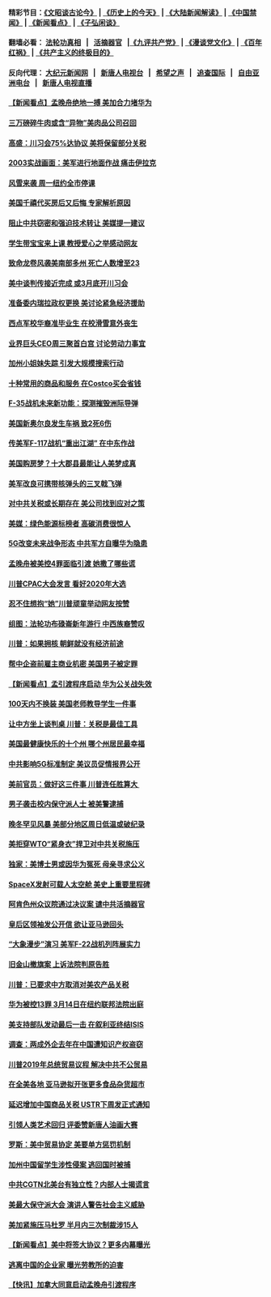 #### 精彩节目：[《文昭谈古论今》](http://155.138.205.71/wenzhao) | [《历史上的今天》](http://155.138.205.71/today-in-history) | [《大陆新闻解读》](http://155.138.205.71/ntdtv-comedy) | [《中国禁闻》](http://155.138.205.71/ntdtv-news) | [《新闻看点》](http://155.138.205.71/news-insight) | [《子弘闲谈》](http://155.138.205.71/zihongxiantan/) 

 #### 翻墙必看： [法轮功真相](http://155.138.205.71:10000/videos/truth.html) &nbsp;&nbsp;|&nbsp;&nbsp; [活摘器官](http://155.138.205.71:10000/videos/res/Organs/) &nbsp;&nbsp;|[《九评共产党》](http://155.138.205.71:10000/videos/jiuping) | [《漫谈党文化》](http://155.138.205.71:10000/videos/mtdwh) | [《百年红祸》](http://155.138.205.71:10000/videos/bnhh) | [《共产主义的终极目的》](http://155.138.205.71:10000/videos/res/zjmd) 

 #### 反向代理： [大纪元新闻网](http://155.138.205.71:10080/) &nbsp;&nbsp;|&nbsp;&nbsp; [新唐人电视台](http://155.138.205.71:8000/) &nbsp;&nbsp;|&nbsp;&nbsp; [希望之声](http://155.138.205.71:8200/) &nbsp;&nbsp;|&nbsp;&nbsp; [追查国际](http://155.138.205.71:10010/) &nbsp;&nbsp;|&nbsp;&nbsp; [自由亚洲电台](http://155.138.205.71:9800/) &nbsp;&nbsp;|&nbsp;&nbsp; [新唐人电视直播](http://155.138.205.71/) 

#### [【新闻看点】孟晚舟绝地一搏 美加合力堵华为](../pages/nsc412/n11088953.md?t=03041837) 

#### [三万磅碎牛肉或含“异物”美肉品公司召回](../pages/nsc412/n11088831.md?t=03041837) 

#### [高盛：川习会75%达协议 美将保留部分关税](../pages/nsc412/n11088120.md?t=03041837) 

#### [2003实战画面：美军进行地面作战 痛击伊拉克](../pages/nsc412/n11088010.md?t=03041837) 

#### [风雪来袭 周一纽约全市停课](../pages/nsc412/n11087247.md?t=03041837) 

#### [美国千禧代买房后又后悔 专家解析原因](../pages/nsc412/n11087415.md?t=03041837) 

#### [阻止中共窃密和强迫技术转让 美媒提一建议](../pages/nsc412/n11087339.md?t=03041837) 

#### [学生带宝宝来上课 教授爱心之举感动网友](../pages/nsc412/n11086804.md?t=03041837) 

#### [致命龙卷风袭美南部多州 死亡人数增至23](../pages/nsc412/n11087008.md?t=03041837) 

#### [美中谈判传接近完成 或3月底开川习会](../pages/nsc412/n11086539.md?t=03041837) 

#### [准备委内瑞拉政权更换 美讨论紧急经济援助](../pages/nsc412/n11086396.md?t=03041837) 

#### [西点军校华裔准毕业生 在校滑雪意外丧生](../pages/nsc412/n11086343.md?t=03041837) 

#### [业界巨头CEO周三聚首白宫 讨论劳动力事宜](../pages/nsc412/n11086331.md?t=03041837) 

#### [加州小姐妹失踪 引发大规模搜索行动](../pages/nsc412/n11086302.md?t=03041837) 

#### [十种常用的商品和服务 在Costco买会省钱](../pages/nsc412/n11083409.md?t=03041837) 

#### [F-35战机未来新功能：探测摧毁洲际导弹](../pages/nsc412/n11084576.md?t=03041837) 

#### [美国新奥尔良发生车祸 致2死6伤](../pages/nsc412/n11085688.md?t=03041837) 

#### [传美军F-117战机“重出江湖” 在中东作战](../pages/nsc412/n11085560.md?t=03041837) 

#### [美国购房梦？十大郡县最能让人美梦成真](../pages/nsc412/n11084365.md?t=03041837) 

#### [美军改良可携带核弹头的三叉戟飞弹](../pages/nsc412/n11085360.md?t=03041837) 

#### [对中共关税或长期存在 美公司找到应对之策](../pages/nsc412/n11084764.md?t=03041837) 

#### [美媒：绿色能源标榜者 高碳消费很惊人](../pages/nsc412/n11085202.md?t=03041837) 

#### [5G改变未来战争形态 中共军方自曝华为隐患](../pages/nsc412/n11080193.md?t=03041837) 

#### [孟晚舟被美控4罪面临引渡 她撒了哪些谎](../pages/nsc412/n11084821.md?t=03041837) 

#### [川普CPAC大会发言 看好2020年大选](../pages/nsc412/n11084682.md?t=03041837) 

#### [忍不住想抱“她”川普顽童举动网友按赞](../pages/nsc412/n11084691.md?t=03041837) 

#### [组图：法轮功布碌崙新年游行 中西族裔赞叹](../pages/nsc412/n11084713.md?t=03041837) 

#### [川普：如果拥核 朝鲜就没有经济前途](../pages/nsc412/n11084624.md?t=03041837) 

#### [帮中企盗前雇主商业机密 美国男子被定罪](../pages/nsc412/n11084590.md?t=03041837) 

#### [【新闻看点】孟引渡程序启动 华为公关战失效](../pages/nsc412/n11084453.md?t=03041837) 

#### [100天内不换装 美国老师教导学生一件事](../pages/nsc412/n11084543.md?t=03041837) 

#### [让中方坐上谈判桌 川普：关税是最佳工具](../pages/nsc412/n11084359.md?t=03041837) 

#### [美国最健康快乐的十个州 哪个州居民最幸福](../pages/nsc412/n11084450.md?t=03041837) 

#### [中共影响5G标准制定 美议员促情报界公开](../pages/nsc412/n11084422.md?t=03041837) 

#### [美前官员：做好这三件事 川普连任胜算大 ](../pages/nsc412/n11083314.md?t=03041837) 

#### [男子袭击校内保守派人士 被美警逮捕](../pages/nsc412/n11083471.md?t=03041837) 

#### [晚冬罕见风暴 美部分地区周日低温或破纪录](../pages/nsc412/n11084235.md?t=03041837) 

#### [美拒穿WTO“紧身衣”捍卫对中共关税施压](../pages/nsc412/n11084156.md?t=03041837) 

#### [独家：美博士男或因华为冤死 母亲寻求公义](../pages/nsc412/n11082270.md?t=03041837) 

#### [SpaceX发射可载人太空舱 美史上重要里程碑](../pages/nsc412/n11084023.md?t=03041837) 

#### [阿肯色州众议院通过决议案 谴中共活摘器官](../pages/nsc412/n11082231.md?t=03041837) 

#### [皇后区领袖发公开信  欲让亚马逊回头](../pages/nsc412/n11083353.md?t=03041837) 

#### [“大象漫步”演习 美军F-22战机列阵展实力](../pages/nsc412/n11083501.md?t=03041837) 

#### [旧金山撤旗案 上诉法院判原告胜](../pages/nsc412/n11083486.md?t=03041837) 

#### [川普：已要求中方取消对美农产品关税](../pages/nsc412/n11083216.md?t=03041837) 

#### [华为被控13罪 3月14日在纽约联邦法院出庭](../pages/nsc412/n11082772.md?t=03041837) 

#### [美支持部队发动最后一击 在叙利亚终结ISIS](../pages/nsc412/n11082463.md?t=03041837) 

#### [调查：两成外企去年在中国遭知识产权盗窃](../pages/nsc412/n11082699.md?t=03041837) 

#### [川普2019年总统贸易议程 解决中共不公贸易](../pages/nsc412/n11082766.md?t=03041837) 

#### [在全美各地 亚马逊拟开张更多食品杂货超市](../pages/nsc412/n11082620.md?t=03041837) 

#### [延迟增加中国商品关税 USTR下周发正式通知](../pages/nsc412/n11082707.md?t=03041837) 

#### [引领人类艺术回归 评委赞新唐人油画大赛](../pages/nsc412/n11082419.md?t=03041837) 

#### [罗斯：美中贸易协定 美要单方惩罚机制](../pages/nsc412/n11082394.md?t=03041837) 

#### [加州中国留学生涉性侵案 逃回国时被捕](../pages/nsc412/n11082599.md?t=03041837) 

#### [中共CGTN北美台有独立性？内部人士揭谎言](../pages/nsc412/n11082511.md?t=03041837) 

#### [美最大保守派大会 演讲人警告社会主义威胁](../pages/nsc412/n11082171.md?t=03041837) 

#### [美加紧施压马杜罗 半月内三次制裁涉15人](../pages/nsc412/n11082496.md?t=03041837) 

#### [【新闻看点】美中将签大协议？更多内幕曝光](../pages/nsc412/n11082208.md?t=03041837) 

#### [逃离中国的企业家 曝光劳教所的迫害](../pages/nsc412/n11080422.md?t=03041837) 

#### [【快讯】加拿大同意启动孟晚舟引渡程序](../pages/nsc412/n11082478.md?t=03041837) 

